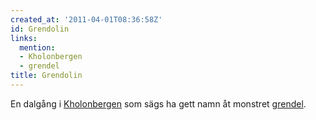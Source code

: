 ```yaml
---
created_at: '2011-04-01T08:36:58Z'
id: Grendolin
links:
  mention:
  - Kholonbergen
  - grendel
title: Grendolin
---
```


En dalgång i [Kholonbergen] som sägs ha gett namn åt monstret [grendel].

  [Kholonbergen]: Kholonbergen
  [grendel]: grendel